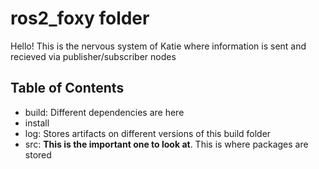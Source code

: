 # ros2_foxy folder

Hello! This is the nervous system of Katie where information is sent and recieved via publisher/subscriber nodes

## Table of Contents
- build: Different dependencies are here
- install
- log: Stores artifacts on different versions of this build folder
- src: **This is the important one to look at**. This is where packages are stored
